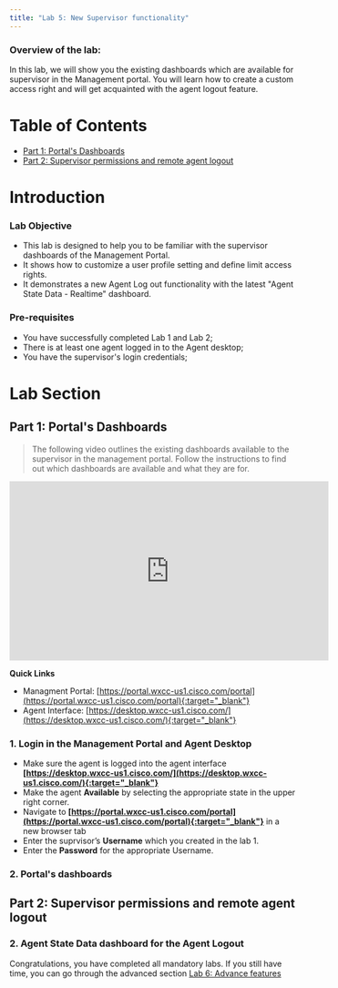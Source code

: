 ```yaml
---
title: "Lab 5: New Supervisor functionality"
---
```


### Overview of the lab:

In this lab, we will show you the existing dashboards which are available for supervisor in the Management portal. You will learn how to create a custom access right and will get acquainted with the agent logout feature.


# Table of Contents

- [Part 1: Portal's Dashboards](#part-1-Portals-Dashboards) 
- [Part 2: Supervisor permissions and remote agent logout](#part-2-Supervisor-permissions-and-remote-agent-logout) 


# Introduction

### Lab Objective

- This lab is designed to help you to be familiar with the supervisor dashboards of the Management Portal. 
- It shows how to customize a user profile setting and define limit access rights.
- It demonstrates a new Agent Log out functionality with the latest "Agent State Data - Realtime" dashboard.

### Pre-requisites

- You have successfully completed Lab 1 and Lab 2;
- There is at least one agent logged in to the Agent desktop;
- You have the supervisor's login credentials;


# Lab Section

## Part 1: Portal's Dashboards

>The following video outlines the existing dashboards available to the supervisor in the management portal. Follow the instructions to find out which dashboards are available and what they are for.

<iframe width="560" height="315" src="https://www.youtube.com/embed/0NcgneC1UZo" frameborder="0" allow="accelerometer; autoplay; clipboard-write; encrypted-media; gyroscope; picture-in-picture" allowfullscreen></iframe>


**Quick Links**

- Managment Portal: [https://portal.wxcc-us1.cisco.com/portal](https://portal.wxcc-us1.cisco.com/portal){:target="_blank"}
- Agent Interface: [https://desktop.wxcc-us1.cisco.com/](https://desktop.wxcc-us1.cisco.com/){:target="_blank"}
 
### 1. Login in the Management Portal and Agent Desktop
- Make sure the agent is logged into the agent interface **[https://desktop.wxcc-us1.cisco.com/](https://desktop.wxcc-us1.cisco.com/){:target="_blank"}** 
- Make the agent **Available** by selecting the appropriate state in the upper right corner.
- Navigate to **[https://portal.wxcc-us1.cisco.com/portal](https://portal.wxcc-us1.cisco.com/portal){:target="_blank"}** in a new browser tab
- Enter the suprvisor’s **Username** which you created in the lab 1.
- Enter the **Password** for the appropriate Username.

### 2. Portal's dashboards




## Part 2: Supervisor permissions and remote agent logout

### 2. Agent State Data dashboard for the Agent Logout 

Congratulations, you have completed all mandatory labs. If you still have time, you can go through the advanced section [Lab 6: Advance features](lab6.md)


